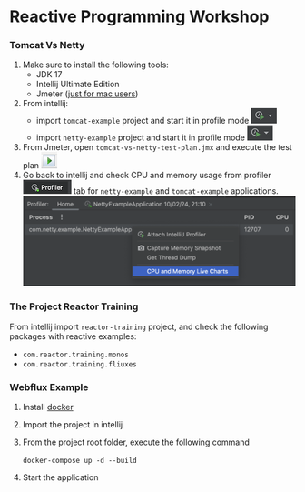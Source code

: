 # Reactive Programming Workshop

### Tomcat Vs Netty

1. Make sure to install the following tools:
   - JDK 17
   - Intellij Ultimate Edition
   - Jmeter ([just for mac users](https://formulae.brew.sh/formula/jmeter))
2. From intellij:
   - import `tomcat-example` project and start it in profile mode ![intellij profile mode](/img/profile-mode.png)
   - import `netty-example` project and start it in profile mode ![intellij profile mode](/img/profile-mode.png)
3. From Jmeter, open `tomcat-vs-netty-test-plan.jmx` and execute the test plan ![jmeter execute plan](/img/start-test-plan.png)
4. Go back to intellij and check CPU and memory usage from profiler ![profiler](/img/profiler.png) tab for `netty-example` and `tomcat-example` applications.
   ![CPU and memory](/img/cpu-memory-live.png)

### The Project Reactor Training

From intellij import `reactor-training` project, and check the following packages with reactive examples:

- `com.reactor.training.monos`
- `com.reactor.training.fliuxes`

### Webflux Example

1. Install [docker](https://www.docker.com/products/docker-desktop/)
2. Import the project in intellij
3. From the project root folder, execute the following command

   `docker-compose up -d --build`

4. Start the application
